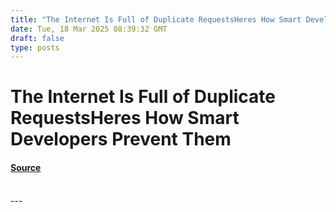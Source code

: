```yaml
---
title: "The Internet Is Full of Duplicate RequestsHeres How Smart Developers Prevent Them"
date: Tue, 18 Mar 2025 08:39:32 GMT
draft: false
type: posts
---
```

# The Internet Is Full of Duplicate RequestsHeres How Smart Developers Prevent Them









#### [Source](https://hackernoon.com/the-internet-is-full-of-duplicate-requestsheres-how-smart-developers-prevent-them?source=rss)

<br/>
---
